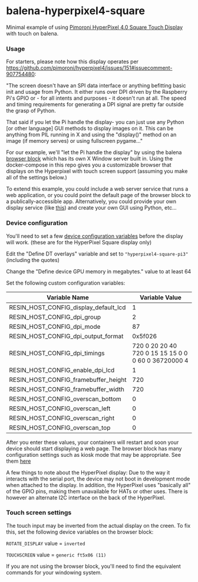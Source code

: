 # balena-hyperpixel4-square
Minimal example of using [Pimoroni HyperPixel 4.0 Square Touch Display](https://shop.pimoroni.com/products/hyperpixel-4-square?variant=30138251444307) with touch on balena.

### Usage
For starters, please note how this display operates per https://github.com/pimoroni/hyperpixel4/issues/151#issuecomment-907754480:

"The screen doesn't have an SPI data interface or anything befitting basic init and usage from Python. It either runs over DPI driven by the Raspberry Pi's GPIO or - for all intents and purposes - it doesn't run at all. The speed and timing requirements for generating a DPI signal are pretty far outside the grasp of Python.

That said if you let the Pi handle the display- you can just use any Python [or other language] GUI methods to display images on it. This can be anything from PIL running in X and using the "display()" method on an image (if memory serves) or using fullscreen pygame..."

For our example, we'll "let the Pi handle the display" by using the balena [browser block](https://github.com/balenablocks/browser) which has its own X Window server built in. Using the docker-compose in this repo gives you a customizable browser that displays on the Hyperpixel with touch screen support (assuming you make all of the settings below.)

To extend this example, you could include a web server service that runs a web application, or you could point the default page of the browser block to a publically-accessible app. Alternatively, you could provide your own display service (like [this](https://hub.balena.io/organizations/balenablocks/blocks/xserver)) and create your own GUI using Python, etc...

### Device configuration

You'll need to set a few [device configuration variables](https://www.balena.io/docs/learn/manage/configuration/) before the display will work. (these are for the HyperPixel Square display only)

Edit the "Define DT overlays" variable and set to `"hyperpixel4-square-pi3"` (including the quotes)

Change the "Define device GPU memory in megabytes." value to at least 64

Set the following custom configuration variables:

| Variable Name | Variable Value |
| ------------ | ----------- |
| RESIN_HOST_CONFIG_display_default_lcd | 1 |
| RESIN_HOST_CONFIG_dpi_group | 2 |
| RESIN_HOST_CONFIG_dpi_mode | 87 |
| RESIN_HOST_CONFIG_dpi_output_format | 0x5f026 |
| RESIN_HOST_CONFIG_dpi_timings | 720 0 20 20 40 720 0 15 15 15 0 0 0 60 0 36720000 4 |
| RESIN_HOST_CONFIG_enable_dpi_lcd | 1 |
| RESIN_HOST_CONFIG_framebuffer_height | 720 |
| RESIN_HOST_CONFIG_framebuffer_width | 720 |
| RESIN_HOST_CONFIG_overscan_bottom | 0 |
| RESIN_HOST_CONFIG_overscan_left | 0 |
| RESIN_HOST_CONFIG_overscan_right | 0 |
| RESIN_HOST_CONFIG_overscan_top | 0 |

After you enter these values, your containers will restart and soon your device should start displaying a web page. The browser block has many configuration settings such as kiosk mode that may be appropriate. See them [here](https://github.com/balenablocks/browser#environment-variables)

A few things to note about the HyperPixel display: Due to the way it interacts with the serial port, the device may not boot in development mode when attached to the display. In addition, the HyperPixel uses "basically all" of the GPIO pins, making them unavailable for HATs or other uses. There is however an alternate I2C interface on the back of the HyperPixel.

### Touch screen settings

The touch input may be inverted from the actual display on the creen. To fix this, set the following device variables on the browser block:

`ROTATE_DISPLAY` value = `inverted`

`TOUCHSCREEN` value = `generic ft5x06 (11)`

If you are not using the browser block, you'll need to find the equivalent commands for your windowing system.



